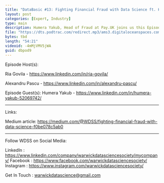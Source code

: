 ```yaml
---
title: "DataBasic #13: Fighting Financial Fraud with Data Science ft. Humera Yakub"
layout: post
categories: [Expert, Industry]
type: main
description: Humera Yakub, Head of Fraud at Pay.UK joins us this Episode to discuss the intriguing world of Financial Fraud.
file: "https://dts.podtrac.com/redirect.mp3/ams3.digitaloceanspaces.com/podcast.wdss/databasic-e13.mp3"
bytes: tbd
length: "54:21"
videoid: -4mMjVMV5jWA
guid: dbpod9
---
```


Episode Host(s):        

Ria Govila - https://www.linkedin.com/in/ria-govila/

Alexandru Pascu - https://www.linkedin.com/in/alexandru-pascu/

Episode Guest(s): Humera Yakub - https://www.linkedin.com/in/humera-yakub-52069742/

------------------

Links:

Medium article: https://medium.com/@WDSS/fighting-financial-fraud-with-data-science-f0be078c5ab0

------------------
        
Follow WDSS on Social Media:

LinkedIn : https://www.linkedin.com/company/warwickdatasciencesociety/mycompany/
Facebook : https://www.facebook.com/warwickdatasciencesociety/
Instagram : https://www.instagram.com/warwickdatasciencesociety/

Get In Touch : warwickdatascience@gmail.com 
